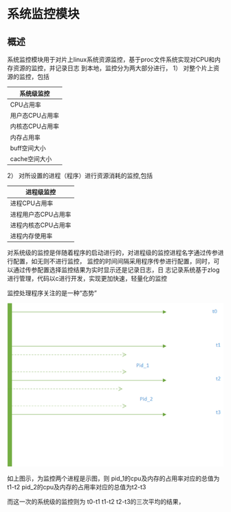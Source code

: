 # 系统监控模块
## 概述
系统监控模块用于对片上linux系统资源监控，基于proc文件系统实现对CPU和内存资源的监控，并记录日志
到本地，监控分为两大部分进行，
1） 对整个片上资源的监控，包括

|系统级监控|
|----|
|CPU占用率|
|用户态CPU占用率|
|内核态CPU占用率|
|内存占用率|
|buff空间大小|
|cache空间大小|
2） 对所设置的进程（程序）进行资源消耗的监控,包括

|进程级监控|
|----|
|进程CPU占用率|
|进程用户态CPU占用率|
|进程内核态CPU占用率|
|进程内存使用率|

对系统级的监控是伴随着程序的启动进行的，对进程级的监控进程名字通过传参进行配置，如无则不进行监控，
监控的时间间隔采用程序传参进行配置，同时，可以通过传参配置选择监控结果为实时显示还是记录日志，日
志记录系统基于zlog进行管理，代码以c进行开发，实现更加快速，轻量化的监控

监控处理程序关注的是一种“态势”

![Alt text](./read.png)

如上图示，为监控两个进程是示图，则
pid_1的cpu及内存的占用率对应的总值为t1-t2
pid_2的cpu及内存的占用率对应的总值为t2-t3

而这一次的系统级的监控则为
t0-t1 t1-t2 t2-t3的三次平均的结果，



